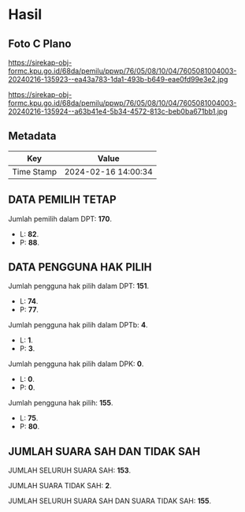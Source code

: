 # Hasil

## Foto C Plano

https://sirekap-obj-formc.kpu.go.id/68da/pemilu/ppwp/76/05/08/10/04/7605081004003-20240216-135923--ea43a783-1da1-493b-b649-eae0fd99e3e2.jpg

https://sirekap-obj-formc.kpu.go.id/68da/pemilu/ppwp/76/05/08/10/04/7605081004003-20240216-135924--a63b41e4-5b34-4572-813c-beb0ba671bb1.jpg


## Metadata

| Key        | Value               |
| ---------- | ------------------- |
| Time Stamp | 2024-02-16 14:00:34 |


## DATA PEMILIH TETAP

Jumlah pemilih dalam DPT: **170**.
 * L: **82**.
 * P: **88**.

## DATA PENGGUNA HAK PILIH

Jumlah pengguna hak pilih dalam DPT: **151**.
 * L: **74**.
 * P: **77**.

Jumlah pengguna hak pilih dalam DPTb: **4**.
 * L: **1**.
 * P: **3**.

Jumlah pengguna hak pilih dalam DPK: **0**.
 * L: **0**.
 * P: **0**.

Jumlah pengguna hak pilih: **155**.
 * L: **75**.
 * P: **80**.

## JUMLAH SUARA SAH DAN TIDAK SAH

JUMLAH SELURUH SUARA SAH: **153**.

JUMLAH SUARA TIDAK SAH: **2**.

JUMLAH SELURUH SUARA SAH DAN SUARA TIDAK SAH: **155**.



